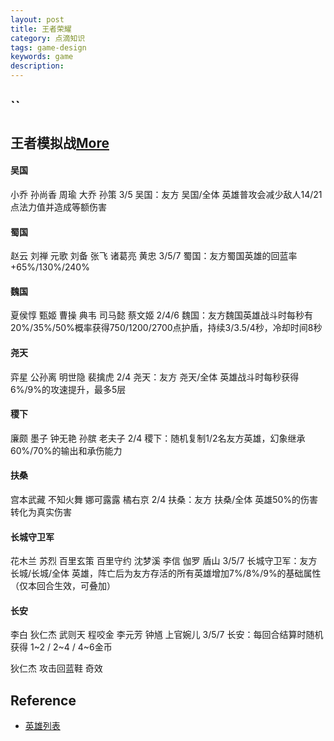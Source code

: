 ```yaml
---
layout: post
title: 王者荣耀
category: 点滴知识
tags: game-design
keywords: game
description: 
---
```


## ``

## 王者模拟战[More](https://pvp.qq.com/wzmnz/index.html)

#### 吴国
小乔 孙尚香 周瑜 大乔 孙策
3/5 吴国：友方 吴国/全体 英雄普攻会减少敌人14/21点法力值并造成等额伤害
#### 蜀国
赵云 刘禅 元歌 刘备 张飞 诸葛亮 黄忠
3/5/7 蜀国：友方蜀国英雄的回蓝率+65%/130%/240%
#### 魏国
夏侯惇 甄姬 曹操 典韦 司马懿 蔡文姬
2/4/6 魏国：友方魏国英雄战斗时每秒有20%/35%/50%概率获得750/1200/2700点护盾，持续3/3.5/4秒，冷却时间8秒
#### 尧天
弈星 公孙离 明世隐 裴擒虎
2/4 尧天：友方 尧天/全体 英雄战斗时每秒获得6%/9%的攻速提升，最多5层
#### 稷下
廉颇 墨子 钟无艳 孙膑 老夫子
2/4 稷下：随机复制1/2名友方英雄，幻象继承60%/70%的输出和承伤能力
#### 扶桑
宫本武藏 不知火舞 娜可露露 橘右京
2/4 扶桑：友方 扶桑/全体 英雄50%的伤害转化为真实伤害
#### 长城守卫军
花木兰 苏烈 百里玄策 百里守约 沈梦溪 李信 伽罗 盾山
3/5/7 长城守卫军：友方 长城/长城/全体 英雄，阵亡后为友方存活的所有英雄增加7%/8%/9%的基础属性（仅本回合生效，可叠加）
#### 长安
李白 狄仁杰 武则天 程咬金 李元芳 钟馗 上官婉儿
3/5/7 长安：每回合结算时随机获得 1~2 / 2~4 / 4~6金币

狄仁杰 攻击回蓝鞋 奇效
####

## Reference

* [英雄列表](http://pvp.qq.com/web201605/herolist.shtml)